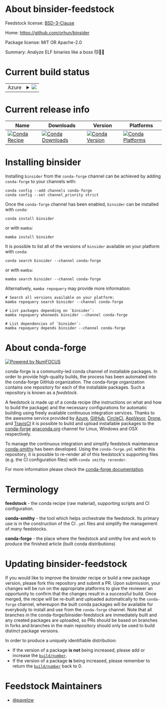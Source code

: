 About binsider-feedstock
========================

Feedstock license: [BSD-3-Clause](https://github.com/conda-forge/binsider-feedstock/blob/main/LICENSE.txt)

Home: https://github.com/orhun/binsider

Package license: MIT OR Apache-2.0

Summary: Analyze ELF binaries like a boss 😼🕵️‍♂️

Current build status
====================


<table>
    
  <tr>
    <td>Azure</td>
    <td>
      <details>
        <summary>
          <a href="https://dev.azure.com/conda-forge/feedstock-builds/_build/latest?definitionId=23702&branchName=main">
            <img src="https://dev.azure.com/conda-forge/feedstock-builds/_apis/build/status/binsider-feedstock?branchName=main">
          </a>
        </summary>
        <table>
          <thead><tr><th>Variant</th><th>Status</th></tr></thead>
          <tbody><tr>
              <td>linux_64</td>
              <td>
                <a href="https://dev.azure.com/conda-forge/feedstock-builds/_build/latest?definitionId=23702&branchName=main">
                  <img src="https://dev.azure.com/conda-forge/feedstock-builds/_apis/build/status/binsider-feedstock?branchName=main&jobName=linux&configuration=linux%20linux_64_" alt="variant">
                </a>
              </td>
            </tr><tr>
              <td>linux_aarch64</td>
              <td>
                <a href="https://dev.azure.com/conda-forge/feedstock-builds/_build/latest?definitionId=23702&branchName=main">
                  <img src="https://dev.azure.com/conda-forge/feedstock-builds/_apis/build/status/binsider-feedstock?branchName=main&jobName=linux&configuration=linux%20linux_aarch64_" alt="variant">
                </a>
              </td>
            </tr><tr>
              <td>linux_ppc64le</td>
              <td>
                <a href="https://dev.azure.com/conda-forge/feedstock-builds/_build/latest?definitionId=23702&branchName=main">
                  <img src="https://dev.azure.com/conda-forge/feedstock-builds/_apis/build/status/binsider-feedstock?branchName=main&jobName=linux&configuration=linux%20linux_ppc64le_" alt="variant">
                </a>
              </td>
            </tr><tr>
              <td>osx_64</td>
              <td>
                <a href="https://dev.azure.com/conda-forge/feedstock-builds/_build/latest?definitionId=23702&branchName=main">
                  <img src="https://dev.azure.com/conda-forge/feedstock-builds/_apis/build/status/binsider-feedstock?branchName=main&jobName=osx&configuration=osx%20osx_64_" alt="variant">
                </a>
              </td>
            </tr><tr>
              <td>osx_arm64</td>
              <td>
                <a href="https://dev.azure.com/conda-forge/feedstock-builds/_build/latest?definitionId=23702&branchName=main">
                  <img src="https://dev.azure.com/conda-forge/feedstock-builds/_apis/build/status/binsider-feedstock?branchName=main&jobName=osx&configuration=osx%20osx_arm64_" alt="variant">
                </a>
              </td>
            </tr><tr>
              <td>win_64</td>
              <td>
                <a href="https://dev.azure.com/conda-forge/feedstock-builds/_build/latest?definitionId=23702&branchName=main">
                  <img src="https://dev.azure.com/conda-forge/feedstock-builds/_apis/build/status/binsider-feedstock?branchName=main&jobName=win&configuration=win%20win_64_" alt="variant">
                </a>
              </td>
            </tr>
          </tbody>
        </table>
      </details>
    </td>
  </tr>
</table>

Current release info
====================

| Name | Downloads | Version | Platforms |
| --- | --- | --- | --- |
| [![Conda Recipe](https://img.shields.io/badge/recipe-binsider-green.svg)](https://anaconda.org/conda-forge/binsider) | [![Conda Downloads](https://img.shields.io/conda/dn/conda-forge/binsider.svg)](https://anaconda.org/conda-forge/binsider) | [![Conda Version](https://img.shields.io/conda/vn/conda-forge/binsider.svg)](https://anaconda.org/conda-forge/binsider) | [![Conda Platforms](https://img.shields.io/conda/pn/conda-forge/binsider.svg)](https://anaconda.org/conda-forge/binsider) |

Installing binsider
===================

Installing `binsider` from the `conda-forge` channel can be achieved by adding `conda-forge` to your channels with:

```
conda config --add channels conda-forge
conda config --set channel_priority strict
```

Once the `conda-forge` channel has been enabled, `binsider` can be installed with `conda`:

```
conda install binsider
```

or with `mamba`:

```
mamba install binsider
```

It is possible to list all of the versions of `binsider` available on your platform with `conda`:

```
conda search binsider --channel conda-forge
```

or with `mamba`:

```
mamba search binsider --channel conda-forge
```

Alternatively, `mamba repoquery` may provide more information:

```
# Search all versions available on your platform:
mamba repoquery search binsider --channel conda-forge

# List packages depending on `binsider`:
mamba repoquery whoneeds binsider --channel conda-forge

# List dependencies of `binsider`:
mamba repoquery depends binsider --channel conda-forge
```


About conda-forge
=================

[![Powered by
NumFOCUS](https://img.shields.io/badge/powered%20by-NumFOCUS-orange.svg?style=flat&colorA=E1523D&colorB=007D8A)](https://numfocus.org)

conda-forge is a community-led conda channel of installable packages.
In order to provide high-quality builds, the process has been automated into the
conda-forge GitHub organization. The conda-forge organization contains one repository
for each of the installable packages. Such a repository is known as a *feedstock*.

A feedstock is made up of a conda recipe (the instructions on what and how to build
the package) and the necessary configurations for automatic building using freely
available continuous integration services. Thanks to the awesome service provided by
[Azure](https://azure.microsoft.com/en-us/services/devops/), [GitHub](https://github.com/),
[CircleCI](https://circleci.com/), [AppVeyor](https://www.appveyor.com/),
[Drone](https://cloud.drone.io/welcome), and [TravisCI](https://travis-ci.com/)
it is possible to build and upload installable packages to the
[conda-forge](https://anaconda.org/conda-forge) [anaconda.org](https://anaconda.org/)
channel for Linux, Windows and OSX respectively.

To manage the continuous integration and simplify feedstock maintenance
[conda-smithy](https://github.com/conda-forge/conda-smithy) has been developed.
Using the ``conda-forge.yml`` within this repository, it is possible to re-render all of
this feedstock's supporting files (e.g. the CI configuration files) with ``conda smithy rerender``.

For more information please check the [conda-forge documentation](https://conda-forge.org/docs/).

Terminology
===========

**feedstock** - the conda recipe (raw material), supporting scripts and CI configuration.

**conda-smithy** - the tool which helps orchestrate the feedstock.
                   Its primary use is in the construction of the CI ``.yml`` files
                   and simplify the management of *many* feedstocks.

**conda-forge** - the place where the feedstock and smithy live and work to
                  produce the finished article (built conda distributions)


Updating binsider-feedstock
===========================

If you would like to improve the binsider recipe or build a new
package version, please fork this repository and submit a PR. Upon submission,
your changes will be run on the appropriate platforms to give the reviewer an
opportunity to confirm that the changes result in a successful build. Once
merged, the recipe will be re-built and uploaded automatically to the
`conda-forge` channel, whereupon the built conda packages will be available for
everybody to install and use from the `conda-forge` channel.
Note that all branches in the conda-forge/binsider-feedstock are
immediately built and any created packages are uploaded, so PRs should be based
on branches in forks and branches in the main repository should only be used to
build distinct package versions.

In order to produce a uniquely identifiable distribution:
 * If the version of a package **is not** being increased, please add or increase
   the [``build/number``](https://docs.conda.io/projects/conda-build/en/latest/resources/define-metadata.html#build-number-and-string).
 * If the version of a package **is** being increased, please remember to return
   the [``build/number``](https://docs.conda.io/projects/conda-build/en/latest/resources/define-metadata.html#build-number-and-string)
   back to 0.

Feedstock Maintainers
=====================

* [@pavelzw](https://github.com/pavelzw/)


